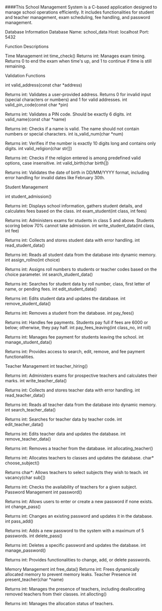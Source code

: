 ####This School Management System is a C-based application designed to manage school operations efficiently. It includes functionalities for student and teacher management, exam scheduling, fee handling, and password management.

Database Information
Database Name: school_data
Host: localhost
Port: 5432


Function Descriptions

Time Management
int time_check()
Returns int: Manages exam timing. Returns 0 to end the exam when time's up, and 1 to continue if time is still remaining.

Validation Functions

int valid_address(const char *address)

Returns int: Validates a user-provided address. Returns 0 for invalid input (special characters or numbers) and 1 for valid addresses.
int valid_pin_code(const char *pin)

Returns int: Validates a PIN code. Should be exactly 6 digits.
int valid_name(const char *name)

Returns int: Checks if a name is valid. The name should not contain numbers or special characters.
int is_valid_num(char *num)

Returns int: Verifies if the number is exactly 10 digits long and contains only digits.
int valid_religion(char str[])

Returns int: Checks if the religion entered is among predefined valid options, case insensitive.
int valid_birth(char birth[])

Returns int: Validates the date of birth in DD/MM/YYYY format, including error handling for invalid dates like February 30th.


Student Management

int student_admission()

Returns int: Displays school information, gathers student details, and calculates fees based on the class.
int exam_student(int class, int fees)

Returns int: Administers exams for students in class 5 and above. Students scoring below 70% cannot take admission.
int write_student_data(int class, int fee)

Returns int: Collects and stores student data with error handling.
int read_student_data()

Returns int: Reads all student data from the database into dynamic memory.
int assign_rollno(int choice)

Returns int: Assigns roll numbers to students or teacher codes based on the choice parameter.
int search_student_data()

Returns int: Searches for student data by roll number, class, first letter of name, or pending fees.
int edit_student_data()

Returns int: Edits student data and updates the database.
int remove_student_data()

Returns int: Removes a student from the database.
int pay_fees()

Returns int: Handles fee payments. Students pay full if fees are 6000 or below; otherwise, they pay half.
int pay_fees_leaving(int class_no, int roll)

Returns int: Manages fee payment for students leaving the school.
int manage_student_data()

Returns int: Provides access to search, edit, remove, and fee payment functionalities.


Teacher Management
int teacher_hiring()

Returns int: Administers exams for prospective teachers and calculates their marks.
int write_teacher_data()

Returns int: Collects and stores teacher data with error handling.
int read_teacher_data()

Returns int: Reads all teacher data from the database into dynamic memory.
int search_teacher_data()

Returns int: Searches for teacher data by teacher code.
int edit_teacher_data()

Returns int: Edits teacher data and updates the database.
int remove_teacher_data()

Returns int: Removes a teacher from the database.
int allocating_teacher()

Returns int: Allocates teachers to classes and updates the database.
char* choose_subject()

Returns char*: Allows teachers to select subjects they wish to teach.
int vacancy(char sub[])

Returns int: Checks the availability of teachers for a given subject.
Password Management
int password()

Returns int: Allows users to enter or create a new password if none exists.
int change_pass()

Returns int: Changes an existing password and updates it in the database.
int pass_add()

Returns int: Adds a new password to the system with a maximum of 5 passwords.
int delete_pass()

Returns int: Deletes a specific password and updates the database.
int manage_password()

Returns int: Provides functionalities to change, add, or delete passwords.

Memory Management
int free_data()
Returns int: Frees dynamically allocated memory to prevent memory leaks.
Teacher Presence
int present_teacher(char *name)

Returns int: Manages the presence of teachers, including deallocating removed teachers from their classes.
int allocting()

Returns int: Manages the allocation status of teachers.
